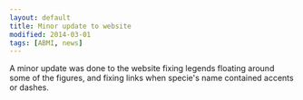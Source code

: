 ```yaml
---
layout: default
title: Minor update to website
modified: 2014-03-01
tags: [ABMI, news]
---
```


A minor update was done to the website fixing legends floating 
around some of the figures, and fixing links when 
specie's name contained accents or dashes.

